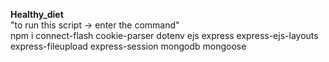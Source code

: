 **Healthy_diet**
<br />
"to run this script -> enter the command"<br />
npm i connect-flash cookie-parser dotenv ejs express express-ejs-layouts express-fileupload express-session mongodb mongoose
